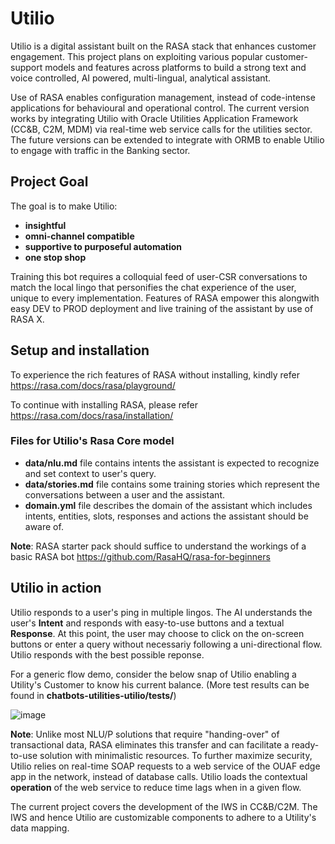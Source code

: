 # Utilio
Utilio is a digital assistant built on the RASA stack that enhances customer engagement. This project plans on exploiting various popular customer-support models and features across platforms to build a strong text and voice controlled, AI powered, multi-lingual, analytical assistant. 

Use of RASA enables configuration management, instead of code-intense applications  for behavioural and operational control.
The current version works by integrating Utilio with Oracle Utilities Application Framework (CC&B, C2M, MDM) via real-time web service calls for the utilities sector. The future versions can be extended to integrate with ORMB to enable Utilio to engage with traffic in the Banking sector.

## Project Goal
The goal is to make Utilio:
- **insightful**
- **omni-channel compatible**
- **supportive to purposeful automation**
- **one stop shop**

Training this bot requires a colloquial feed of user-CSR conversations to match the local lingo that personifies the chat experience of the user, unique to every implementation. Features of RASA empower this  alongwith easy DEV to PROD deployment and live training of the assistant by use of RASA X.

## Setup and installation
To experience the rich features of RASA without installing, kindly refer
https://rasa.com/docs/rasa/playground/

To continue with installing RASA, please refer 
https://rasa.com/docs/rasa/installation/

### Files for Utilio's Rasa Core model
- **data/nlu.md** file contains intents the assistant is expected to recognize and set context to user's query. 
- **data/stories.md** file contains some training stories which represent the conversations between a user and the assistant. 
- **domain.yml** file describes the domain of the assistant which includes intents, entities, slots, responses and actions the assistant should be aware of.  

**Note**: RASA starter pack should suffice to understand the workings of a basic RASA bot
https://github.com/RasaHQ/rasa-for-beginners

## Utilio in action
Utilio responds to a user's ping in multiple lingos. The AI understands the user's **Intent** and responds with easy-to-use buttons and a textual **Response**.
At this point, the user may choose to click on the on-screen buttons or enter a query without necessariy following a uni-directional flow.
Utilio responds with the best possible reponse. 

For a generic flow demo, consider the below snap of Utilio enabling a Utility's Customer to know his current balance. (More test results can be found in **chatbots-utilities-utilio/tests/**)

![image](https://user-images.githubusercontent.com/71168871/96767916-cf8fed80-13fa-11eb-974f-000602b89c47.png)

**Note**: Unlike most NLU/P solutions that require "handing-over" of transactional data, RASA eliminates this transfer and can facilitate a ready-to-use solution with minimalistic resources. To further maximize security, Utilio relies on real-time SOAP requests to a web service of the OUAF edge app in the network, instead of database calls. Utilio loads the contextual **operation** of the web service to reduce time lags when in a given flow.

The current project covers the development of the IWS in CC&B/C2M. The IWS and hence Utilio are customizable components to adhere to a Utility's data mapping.

